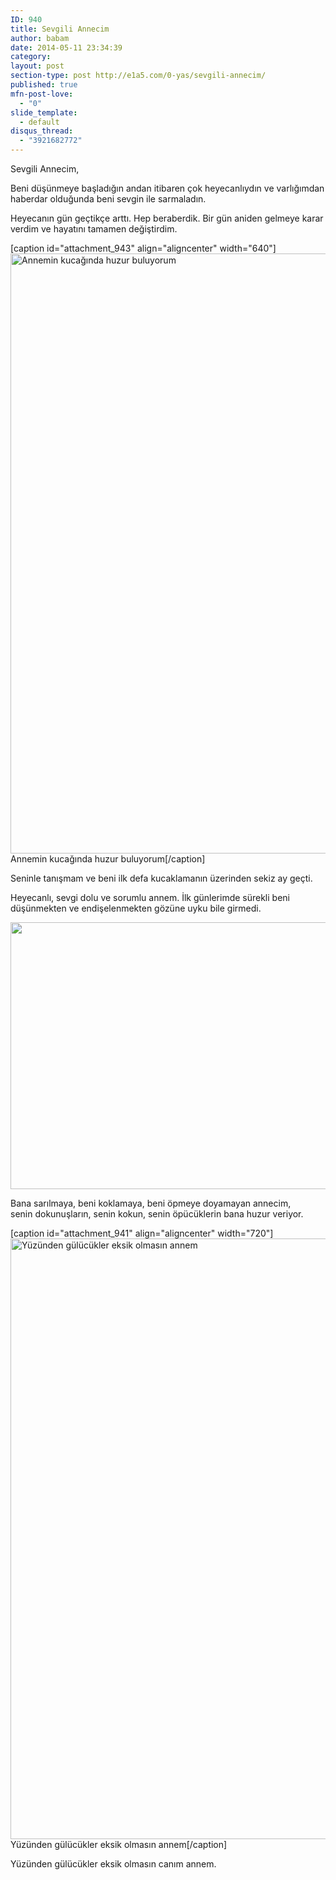```yaml
---
ID: 940
title: Sevgili Annecim
author: babam
date: 2014-05-11 23:34:39
category:
layout: post
section-type: post http://e1a5.com/0-yas/sevgili-annecim/
published: true
mfn-post-love:
  - "0"
slide_template:
  - default
disqus_thread:
  - "3921682772"
---
```

Sevgili Annecim,

Beni düşünmeye başladığın andan itibaren çok heyecanlıydın ve varlığımdan haberdar olduğunda beni sevgin ile sarmaladın.

Heyecanın gün geçtikçe arttı. Hep beraberdik. Bir gün aniden gelmeye karar verdim ve hayatını tamamen değiştirdim.

[caption id="attachment_943" align="aligncenter" width="640"]<a href="http://e1a5.com/wp-content/uploads/2014/05/annemle_ilk_gunlerim.jpg"><img class="wp-image-943 size-full" src="http://e1a5.com/wp-content/uploads/2014/05/annemle_ilk_gunlerim.jpg" alt="Annemin kucağında huzur buluyorum" width="640" height="960" /></a> Annemin kucağında huzur buluyorum[/caption]

Seninle tanışmam ve beni ilk defa kucaklamanın üzerinden sekiz ay geçti.

Heyecanlı, sevgi dolu ve sorumlu annem. İlk günlerimde sürekli beni düşünmekten ve endişelenmekten gözüne uyku bile girmedi.

<a href="http://e1a5.com/wp-content/uploads/2014/05/annemle.jpg"><img class="aligncenter wp-image-942 size-full" src="http://e1a5.com/wp-content/uploads/2014/05/annemle.jpg" alt="" width="640" height="427" /></a>

Bana sarılmaya, beni koklamaya, beni öpmeye doyamayan annecim, senin dokunuşların, senin kokun, senin öpücüklerin bana huzur veriyor.

[caption id="attachment_941" align="aligncenter" width="720"]<a href="http://e1a5.com/wp-content/uploads/2014/05/annem.jpg"><img class="wp-image-941 size-large" src="http://e1a5.com/wp-content/uploads/2014/05/annem-767x1024.jpg" alt="Yüzünden gülücükler eksik olmasın annem" width="720" height="961" /></a> Yüzünden gülücükler eksik olmasın annem[/caption]

Yüzünden gülücükler eksik olmasın canım annem.

&nbsp;

